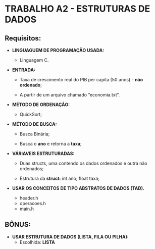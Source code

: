 # TRABALHO A2 - ESTRUTURAS DE DADOS

## Requisitos:

 - **LINGUAGUEM DE PROGRAMAÇÃO USADA:**

   - Linguagem C.
     
     

 - **ENTRADA:**

   - Taxa de crescimento real do PIB per capita (50 anos) - **não ordenado**;

   - A partir de um arquivo chamado “economia.txt”.

     

 - **MÉTODO DE ORDENAÇÃO:**

   - QuickSort;

     

 - **MÉTODO DE BUSCA:**

   - Busca Binária; 

   - Busca o **ano** e retorna a **taxa**;

     

 - **VÁRIAVEIS ESTRUTURADAS:**

   - Duas structs, uma contendo os dados ordenados e outra não ordenados;

   - Estrutura da **struct:** 
     int ano;
     float taxa;

     

 - **USAR OS CONCEITOS DE TIPO ABSTRATOS DE DADOS (TAD).**

   - header.h
   - operacoes.h
   - main.h

   

##  **BÔNUS**:

 - **USAR ESTRUTURA DE  DADOS (LISTA, FILA OU PILHA):**
   - Escolhida: **LISTA**
